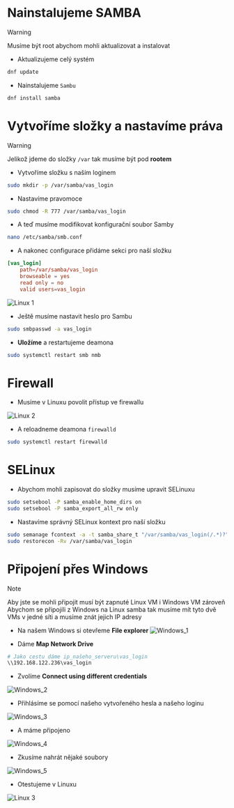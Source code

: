 # Nainstalujeme SAMBA

> [!WARNING]
> Musíme být root abychom mohli aktualizovat a instalovat

- Aktualizujeme celý systém
```bash
dnf update
```

- Nainstalujeme `Sambu`
```bash
dnf install samba
```

# Vytvoříme složky a nastavíme práva

> [!WARNING]
> Jelikož jdeme do složky `/var` tak musíme být pod **rootem**

- Vytvoříme složku s naším loginem

```bash
sudo mkdir -p /var/samba/vas_login
```

- Nastavíme pravomoce
```bash
sudo chmod -R 777 /var/samba/vas_login
```

- A teď musíme modifikovat konfigurační soubor Samby

```bash
nano /etc/samba/smb.conf
```

- A nakonec configurace přidáme sekci pro naší složku

```conf
[vas_login]
    path=/var/samba/vas_login
    browseable = yes
    read only = no
    valid users=vas_login
```

![Linux 1](../assests/cv9/linux_1.png) 

- Ještě musíme nastavit heslo pro Sambu
```bash
sudo smbpasswd -a vas_login
```

- **Uložíme** a restartujeme deamona

```bash
sudo systemctl restart smb nmb
```

# Firewall
- Musíme v Linuxu povolit přístup ve firewallu

![Linux 2](../assests/cv9/linux_2.png) 

- A reloadneme deamona `firewalld`

```bash
sudo systemctl restart firewalld
```
# SELinux
- Abychom mohli zapisovat do složky musíme upravit SELinuxu
```bash
sudo setsebool -P samba_enable_home_dirs on
sudo setsebool -P samba_export_all_rw only
```

- Nastavíme správný SELinux kontext pro naší složku
```bash
sudo semanage fcontext -a -t samba_share_t "/var/samba/vas_login(/.*)?"
sudo restorecon -Rv /var/samba/vas_login
```

# Připojení přes Windows
> [!NOTE]
> Aby jste se mohli připojit musí být zapnuté Linux VM i Windows VM zároveň
> Abychom se připojili z Windows na Linux samba tak musíme mít tyto dvě VMs v jedné síti a musíme znát jejich IP adresy

- Na našem Windows si otevřeme **File explorer**
![Windows_1](../assests/cv9/windows_1.PNG)

- Dáme **Map Network Drive**


```bash
# Jako cestu dáme ip_našeho_serveru\vas_login
\\192.168.122.236\vas_login
```
- Zvolíme **Connect using different credentials**

![Windows_2](../assests/cv9/windows2.PNG)

- Přihlásíme se pomocí našeho vytvořeného hesla a našeho loginu

![Windows_3](../assests/cv9/windows3.PNG) 

- A máme připojeno

![Windows_4](../assests/cv9/windows4.PNG)

- Zkusíme nahrát nějaké soubory

![Windows_5](../assests/cv9/windows5.PNG)

- Otestujeme v Linuxu

![Linux 3](../assests/cv9/linux_3.png) 

